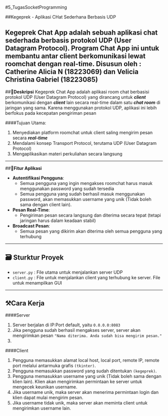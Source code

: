 #5_TugasSocketProgramming

##Kegeprek - Aplikasi CHat Sederhana Berbasis UDP

**Kegeprek Chat App** adalah sebuah aplikasi chat sederhada berbasis protokol UDP (User Datagram Protocol). Program Chat App ini untuk membantu antar client berkomunikasi lewat roomchat dengan real-time.
**Disusun oleh** : Catherine Alicia N (18223069) dan Velicia Christina Gabriel (18223085)
---
##📝**Deskripsi**
Kegeprek Chat App adalah aplikasi room chat berbasisi protokol UDP (User Datagram Protocol) yang dirancang untuk ***client*** berkomunikasi dengan ***client*** lain secara real-time dalam satu ***chat room*** di jaringan yang sama. Karena menggunakan protokol UDP, aplikasi ini lebih berfokus pada kecepatan pengiriman pesan 

####Tujuan Utama:
1. Menyediakan platform roomchat untuk client saling mengirim pesan secara ***real-time***
2. Mendalami konsep Transport Protocol, terutama UDP (User Datagram Protocol)
3. Mengaplikasikan materi perkuliahan secara langsung 
---
##🔑**Fitur Aplikasi**
- **Autentifikasi Pengguna**:
  - Semua pengguna yang ingin mengakses roomchat harus masuk menggunakan password yang sudah tersedia
  - Semua pengguna yang sudah berhasil masuk menggunakan password, akan memasukkan username yang unik (Tidak boleh sama dengan client lain).
- **Pesan Real-Time**:
  - Pengiriman pesan secara langsung dan diterima secara tepat (tetapi jaringan harus dalam keadaan stabil)
- **Broadcast Pesan**:
  - Semua pesan yang dikirim akan diterima oleh semua pengguna yang terhubung
---
## 🗃️ **Sturktur Proyek**
- `server.py` : File utama untuk menjalankan server UDP
- `client.py` : File untuk menjalankan client yang terhubung ke server. File untuk menampilkan GUI
---
## ⚒️**Cara Kerja**
####Server
1. Server berjalan di IP:Port default, yaitu `0.0.0.0:8083`
2. Jika pengguna sudah berhasil mengakses server, server akan mengirimkan pesan `"Nama diterima. Anda sudah bisa mengirim pesan."`
4. 
####Client
1. Pengguna memasukkan alamat local host, local port, remote IP, remote port melalui antarmuka grafis `(tkinter)`.
2. Pengguna memasukkan password yang sudah ditentukan `(kegeprek)`.
3. Pengguna memasukkan username yang unik (Tidak boleh sama dengan klien lain). Klien akan mengirimkan permintaan ke server untuk mengecek keunikan username.
4. Jika username unik, maka server akan menerima permintaan login dan klien dapat mulai mengirim pesan.
5. Jika username tidak unik, maka server akan meminta client untuk mengirimkan username lain.
